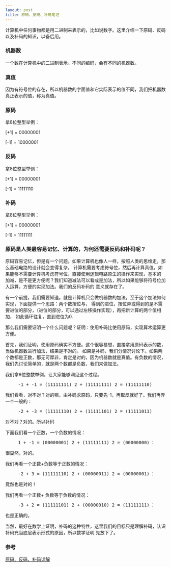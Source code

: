 ```yaml
---
layout: post
title: 原码、反码、补码笔记
---
```



计算机中任何事物都是用二进制来表示的，比如说数字。这里介绍一下原码、反码以及补码的知识，以备后用。

### 机器数
一个数在计算机中的二进制表示。不同的编码，会有不同的机器数。

### 真值
因为有符号位的存在，所以机器数的字面值和它实际表示的值不同，我们把机器数真正表示的值，称为真值。

### 原码
拿8位整型举例：

[+1] = 00000001

[-1] = 10000001

### 反码
拿8位整型举例：

[+1] = 00000001

[-1] = 11111110

### 补码
拿8位整型举例：

[+1] = 00000001

[-1] = 11111111

### 原码是人类最容易记忆、计算的，为何还需要反码和补码呢？
原码容易记忆，但是有一个问题。如果计算机也像人一样，按照人类的思维走，那么基础电路的设计就会变得复杂，
计算机需要考虑符号位，然后再计算真值。如果能够不需要计算机考虑符号位，直接使用逻辑电路原生的操作来实现，基本的
加减，是不是更方便呢？我们知道减法可以看成是加法，所以如果能够将符号位加入运算，方便的实现加法。我们的反码补码的
意义就存在了。

有一个前提，我们需要知道。就是计算机只会做机器数的加法，至于这个加法如何实现，下面提供一个思路：两个数按位与，
得到的进位，按位异或得到的是不需要进位的部分，（进位的部分，可以通过左移操作实现），再把新计算的两个值相加，
如此循环往复，直到进位为0.


那么我们需要证明一个什么问题呢？证明：使用补码比使用原码，实现算术运算更方便。

首先，我们证明，使用原码确实不方便。这个很容易想，直接拿用原码表示的数，当做机器数进行加法，结果是不对的。
如果是补码，我们分情况讨论下。如果两个数都是正数，那无可厚非，肯定是对的，因为机器数就是真值。有负数的情况，
我们先讨论简单的，就是两个数都是负数，我们来做加法。

我们拿8位整数举例，让大家能够洞见这个过程。

<figure class="highlight"><pre class="mathquill-ivanjobs">-1 + -1 = (11111111)_2 + (11111111)_2 = (11111110)_2</pre></figure>
我们看看，对不对？对的嘛，由补码求原码，只要先-1，再取反就好了。我们再弄一个一般的：
<figure class="highlight"><pre class="mathquill-ivanjobs">-2 + -3 = (11111110)_2 + (11111101)_2 = (11111011)_2</pre></figure>
对不对？对的。所以补码

下面我们看一个正数，一个负数的情况：

<figure class="highlight"><pre class="mathquill-ivanjobs">1 + -1 = (00000001)_2 + (11111111)_2 = (00000000)_2</pre></figure>
很显然，对的。

我们再看一个正数+负数等于正数的情况：
<figure class="highlight"><pre class="mathquill-ivanjobs">-2 + 3 = (11111110)_2 + (00000011)_2 = (00000001)_2</pre></figure>
竟然也是对的！

我们再看一个正数+ 负数等于负数的情况：
<figure class="highlight"><pre class="mathquill-ivanjobs">-3 + 2 = (11111101)_2 + (00000010)_2 = (11111111)_2</pre></figure>
也是正确的。

当然，最好在数学上证明，补码的这种特性，这里我们的目标只是理解补码，认识补码充当底层表示形式的原因，所以数学证明
先放下了。

### 参考
[原码、反码、补码详解](http://www.cnblogs.com/zhangziqiu/archive/2011/03/30/computercode.html)
